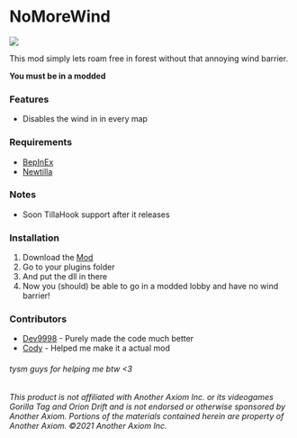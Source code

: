 # **NoMoreWind**
<a href="https://github.com/defaultuser0-nerd/NoMoreWind/releases"><img src="https://img.shields.io/github/downloads/defaultuser0-nerd/NoMoreWind/total.svg?style=for-the-badge"></a>

This mod simply lets roam free in forest without that annoying wind barrier.

**You must be in a modded**

### **Features**
- Disables the wind in in every map


### **Requirements**
 - [BepInEx](<https://github.com/BepInEx/BepInEx/releases/latest>)
 - [Newtilla](https://github.com/Loafiat/Newtilla)

### **Notes**
- Soon TillaHook support after it releases

### **Installation**
1. Download the [Mod](https://github.com/defaultuser0-nerd/NoMoreWind/releases/latest)
2. Go to your plugins folder
3. And put the dll in there
4. Now you (should) be able to go in a modded lobby and have no wind barrier!

### Contributors
- [Dev9998](https://github.com/developer9998) - Purely made the code much better
- [Cody](https://github.com/developer-cody) - Helped me make it a actual mod
###### tysm guys for helping me btw <3
  
 
 
 

###### This product is not affiliated with Another Axiom Inc. or its videogames Gorilla Tag and Orion Drift and is not endorsed or otherwise sponsored by Another Axiom. Portions of the materials contained herein are property of Another Axiom. ©2021 Another Axiom Inc.
